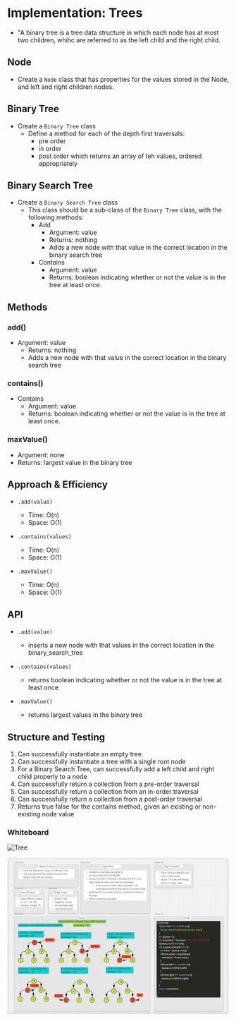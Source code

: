 # Implementation: Trees

- "A binary tree is a tree data structure in which each node has at most two children, whihc are referred to as the left child and the right child.

## Node

- Create a `Node` class that has properties for the values stored in the Node, and left and right children nodes.

## Binary Tree

- Create a `Binary Tree` class
  - Define a method for each of the depth first traversals:
    - pre order
    - in order
    - post order which returns an array of teh values, ordered appropriately

## Binary Search Tree

- Create a `Binary Search Tree` class
  - This class should be a sub-class of the `Binary Tree` class, with the following methods:
    - Add
      - Argument: value
      - Returns: nothing
      - Adds a new node with that value in the correct location in the binary search tree
    - Contains
      - Argument: value
      - Returns: boolean indicating whether or not the value is in the tree at least once.

## Methods

### add()

- Argument: value
  - Returns: nothing
  - Adds a new node with that value in the correct location in the binary search tree

### contains()

- Contains
  - Argument: value
  - Returns: boolean indicating whether or not the value is in the tree at least once.

### maxValue()

- Argument: none
- Returns: largest value in the binary tree


## Approach & Efficiency

- `.add(value)`
  - Time: O(n)
  - Space: O(1)

- `.contains(values)`
  - Time: O(n)
  - Space: O(1)

- `.maxValue()`
  - Time: O(n)
  - Space: O(1)

## API

- `.add(value)`
  - inserts a new node with that values in the correct location in the binary_search_tree

- `.contains(values)`
  - returns boolean indicating whether or not the value is in the tree at least once

- `.maxValue()`
  - returns largest values in the binary tree

## Structure and Testing

1. Can successfully instantiate an empty tree
2. Can successfully instantiate a tree with a single root node
3. For a Binary Search Tree, can successfully add a left child and right child properly to a node
4. Can successfully return a collection from a pre-order traversal
5. Can successfully return a collection from an in-order traversal
6. Can successfully return a collection from a post-order traversal
7. Returns true	false for the contains method, given an existing or non-existing node value

### Whiteboard

![Tree]()

![Max Value](../assets/binary-tree-maxValue.PNG)
